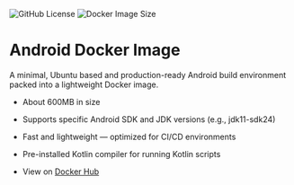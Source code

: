 ![GitHub License](https://img.shields.io/github/license/tapsellorg/TapsellSDK-CI-DockerImage)
![Docker Image Size](https://img.shields.io/docker/image-size/tapsellorg/android-sdk)

# Android Docker Image

A minimal, Ubuntu based and production-ready Android build environment packed into a lightweight Docker image.

- About 600MB in size

- Supports specific Android SDK and JDK versions (e.g., jdk11-sdk24)

- Fast and lightweight — optimized for CI/CD environments

- Pre-installed Kotlin compiler for running Kotlin scripts

- View on [Docker Hub](https://hub.docker.com/r/tapsellorg/android-sdk/)